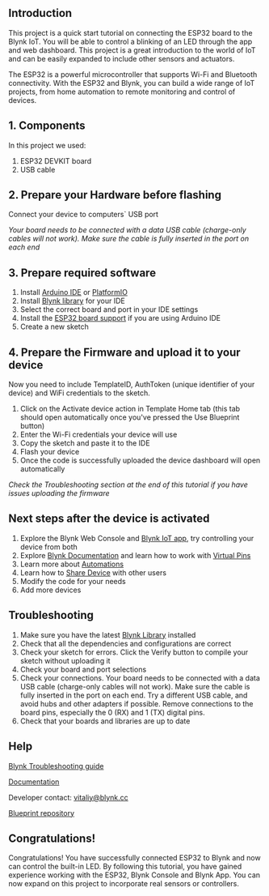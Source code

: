 ## Introduction
This project is a quick start tutorial on connecting the ESP32 board to the Blynk IoT. You will be able to control a blinking of an LED through the app and web dashboard. This project is a great introduction to the world of IoT and can be easily expanded to include other sensors and actuators.

The ESP32 is a powerful microcontroller that supports Wi-Fi and Bluetooth connectivity. With the ESP32 and Blynk, you can build a wide range of IoT projects, from home automation to remote monitoring and control of devices.

## 1. Components
In this project we used:
1. ESP32 DEVKIT board
2. USB cable

## 2. Prepare your Hardware before flashing
Connect your device to computers` USB port

_Your board needs to be connected with a data USB cable (charge-only cables will not work). Make sure the cable is fully inserted in the port on each end_
## 3. Prepare required software
1. Install [Arduino IDE](https://www.arduino.cc/en/software) or [PlatformIO](https://platformio.org/install)
2. Install [Blynk library](https://docs.blynk.io/en/blynk-library-firmware-api/installation) for your IDE
3. Select the correct board and port in your IDE settings
4. Install the [ESP32 board support](https://randomnerdtutorials.com/installing-the-esp32-board-in-arduino-ide-windows-instructions/) if you are using Arduino IDE
5. Create a new sketch
## 4. Prepare the Firmware and upload it to your device
Now you need to include TemplateID, AuthToken (unique identifier of your device) and WiFi credentials to the sketch.
1. Click on the Activate device action in Template Home tab (this tab should open automatically once you've pressed the Use Blueprint button)
2. Enter the Wi-Fi credentials your device will use
3. Copy the sketch and paste it to the IDE
4. Flash your device
5. Once the code is successfully uploaded the device dashboard will open automatically


_Check the Troubleshooting section at the end of this tutorial if you have issues uploading the firmware_
## Next steps after the device is activated
1. Explore the Blynk Web Console and [Blynk IoT app](https://docs.blynk.io/en/downloads/blynk-apps-for-ios-and-android), try controlling your device from both
2. Explore [Blynk Documentation](https://docs.blynk.io/en/) and learn how to work with [Virtual Pins](https://docs.blynk.io/en/getting-started/using-virtual-pins-to-control-physical-devices)
3. Learn more about [Automations](https://docs.blynk.io/en/concepts/automations)
4. Learn how to [Share Device](https://docs.blynk.io/en/concepts/users) with other users
5. Modify the code for your needs
6. Add more devices
## Troubleshooting
1. Make sure you have the latest [Blynk Library](https://docs.blynk.io/en/blynk-library-firmware-api/installation) installed
2. Check that all the dependencies and configurations are correct
3. Check your sketch for errors. Click the Verify button to compile your sketch without uploading it
4. Check your board and port selections
5. Check your connections. Your board needs to be connected with a data USB cable (charge-only cables will not work). Make sure the cable is fully inserted in the port on each end. Try a different USB cable, and avoid hubs and other adapters if possible. Remove connections to the board pins, especially the 0 (RX) and 1 (TX) digital pins.
6. Check that your boards and libraries are up to date

## Help
[Blynk Troubleshooting guide](https://docs.blynk.io/en/troubleshooting/general-issues)

[Documentation](https://docs.blynk.io/en/)

Developer contact: vitaliy@blynk.cc

[Blueprint repository](https://github.com/vveretko/Blynk-ESP32-System-LED)

## Congratulations!
Congratulations! You have successfully connected ESP32 to Blynk and now can control the built-in LED. By following this tutorial, you have gained experience working with the ESP32, Blynk Console and Blynk App. You can now expand on this project to incorporate real sensors or controllers.
